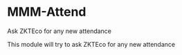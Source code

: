 # MMM-Attend
Ask ZKTEco for any new attendance 

This module will try to ask ZKTEco for any new attendance
